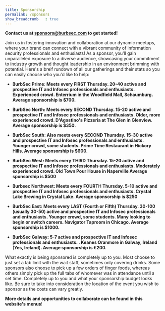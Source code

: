 ```yaml
---
title: Sponsorship
permalink: /sponsors
show_breadcrumb   : true
---
```

**Contact us at [sponsors@burbsec.com](mailto:sponsors@burbsec.com) to get started!**

Join us in fostering innovation and collaboration at our dynamic meetups, where your brand can connect with a vibrant community of information security professionals and enthusiasts! As a sponsor, you'll gain unparalleled exposure to a diverse audience, showcasing your commitment to industry growth and thought leadership in an environment brimming with potential. Here's a breif rundown of all our gatherings and their stats so you can easily choose who you'd like to help:

* **BurbSec Prime: Meets every FIRST Thursday. 20-40 active and prospective IT and Infosec professionals and enthusiasts. Experienced crowd. Enterrium in the Woodfield Mall, Schaumburg. Average sponsorship is $700.**

* **BurbSec North: Meets every SECOND Thursday. 15-20 active and prospective IT and Infosec professionals and enthusiasts.  Older, more experienced crowd.  D'Agostino's Pizzeria at The Glen in Glenview. Average sponsorship is $350.**

* **BurbSec South: Also meets every  SECOND Thursday. 15-30 active and prospective IT and Infosec professionals and enthusiasts. Younger crowd, some students. Prime Time Restaurant in Hickory Hills. Average sponsorship is $600.**

* **BurbSec West: Meets every THIRD Thursday. 15-20 active and prospective IT and Infosec professionals and enthusiasts. Moderately experienced crowd. Old Town Pour House in Naperville Average sponsorship is $500**

* **Burbsec Northwest: Meets every FOURTH Thursday. 5-10 active and prospective IT and Infosec professionals and enthusiasts. Crystal Lake Brewing in Crystal Lake. Average sponsorship is $250**

* **BurbSec East: Meets every LAST (Fourth or Fifth) Thursday. 30-100 (usually 30-50)  active and prospective IT and Infosec professionals and enthusiasts. Younger crowd, some students. Many looking to begin or switch careers.  Navigator Taproom in Chicago. Average sponsorship is $1000.**

* **BurbSec Galway: 5-7 active and prospective IT and Infosec professionals and enthusiasts. . Keanes Oranmore in Galway, Ireland (Yes, Ireland). Average sponsorship is €200.**
 

What exactly is being sponsored is completely up to you. Most choose to just set a tab limit with the wait staff, sometimes only covering drinks.  Some sponsors also choose to pick up a few orders of finger foods, whereas others simply pick up the full tabs of whomever was in attendance until a set time. Completely up to you and what your sponsorship budget looks like. Be sure to take into consideration the location of the event you wish to sponsor as the costs can vary greatly.

**More details and opportunities to collaborate can be found in this website's menus!**